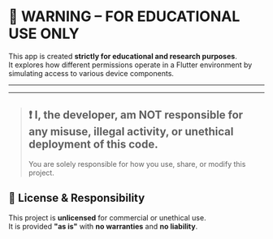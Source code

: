 # 🚨 WARNING – FOR EDUCATIONAL USE ONLY

This app is created **strictly for educational and research purposes**.  
It explores how different permissions operate in a Flutter environment by simulating access to various device components.

---
---
> ## ❗ **I, the developer, am NOT responsible for any misuse, illegal activity, or unethical deployment of this code.**  
> You are solely responsible for how you use, share, or modify this project.


## 📄 License & Responsibility

This project is **unlicensed** for commercial or unethical use.  
It is provided **"as is"** with **no warranties** and **no liability**.


